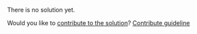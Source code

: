 
There is no solution yet.

Would you like to [contribute to the solution](https://github.com/BFEdev/BFE.dev-solutions/blob/main/question/what-is-observer-pattern_en.md)? [Contribute guideline](https://github.com/BFEdev/BFE.dev-solutions#how-to-contribute)
